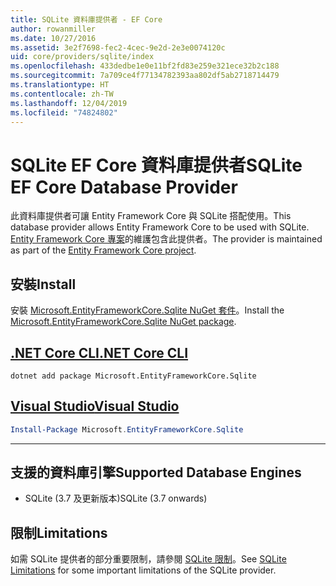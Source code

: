 ```yaml
---
title: SQLite 資料庫提供者 - EF Core
author: rowanmiller
ms.date: 10/27/2016
ms.assetid: 3e2f7698-fec2-4cec-9e2d-2e3e0074120c
uid: core/providers/sqlite/index
ms.openlocfilehash: 433dedbe1e0e11bf2fd83e259e321ece32b2c188
ms.sourcegitcommit: 7a709ce4f77134782393aa802df5ab2718714479
ms.translationtype: HT
ms.contentlocale: zh-TW
ms.lasthandoff: 12/04/2019
ms.locfileid: "74824802"
---
```

# <a name="sqlite-ef-core-database-provider"></a><span data-ttu-id="3185f-102">SQLite EF Core 資料庫提供者</span><span class="sxs-lookup"><span data-stu-id="3185f-102">SQLite EF Core Database Provider</span></span>

<span data-ttu-id="3185f-103">此資料庫提供者可讓 Entity Framework Core 與 SQLite 搭配使用。</span><span class="sxs-lookup"><span data-stu-id="3185f-103">This database provider allows Entity Framework Core to be used with SQLite.</span></span> <span data-ttu-id="3185f-104">[Entity Framework Core 專案](https://github.com/aspnet/EntityFrameworkCore)的維護包含此提供者。</span><span class="sxs-lookup"><span data-stu-id="3185f-104">The provider is maintained as part of the [Entity Framework Core project](https://github.com/aspnet/EntityFrameworkCore).</span></span>

## <a name="install"></a><span data-ttu-id="3185f-105">安裝</span><span class="sxs-lookup"><span data-stu-id="3185f-105">Install</span></span>

<span data-ttu-id="3185f-106">安裝 [Microsoft.EntityFrameworkCore.Sqlite NuGet 套件](https://www.nuget.org/packages/Microsoft.EntityFrameworkCore.Sqlite/)。</span><span class="sxs-lookup"><span data-stu-id="3185f-106">Install the [Microsoft.EntityFrameworkCore.Sqlite NuGet package](https://www.nuget.org/packages/Microsoft.EntityFrameworkCore.Sqlite/).</span></span>

## <a name="net-core-clitabdotnet-core-cli"></a>[<span data-ttu-id="3185f-107">.NET Core CLI</span><span class="sxs-lookup"><span data-stu-id="3185f-107">.NET Core CLI</span></span>](#tab/dotnet-core-cli)

```dotnetcli
dotnet add package Microsoft.EntityFrameworkCore.Sqlite
```

## <a name="visual-studiotabvs"></a>[<span data-ttu-id="3185f-108">Visual Studio</span><span class="sxs-lookup"><span data-stu-id="3185f-108">Visual Studio</span></span>](#tab/vs)

``` powershell
Install-Package Microsoft.EntityFrameworkCore.Sqlite
```

***

## <a name="supported-database-engines"></a><span data-ttu-id="3185f-109">支援的資料庫引擎</span><span class="sxs-lookup"><span data-stu-id="3185f-109">Supported Database Engines</span></span>

* <span data-ttu-id="3185f-110">SQLite (3.7 及更新版本)</span><span class="sxs-lookup"><span data-stu-id="3185f-110">SQLite (3.7 onwards)</span></span>

## <a name="limitations"></a><span data-ttu-id="3185f-111">限制</span><span class="sxs-lookup"><span data-stu-id="3185f-111">Limitations</span></span>

<span data-ttu-id="3185f-112">如需 SQLite 提供者的部分重要限制，請參閱 [SQLite 限制](limitations.md)。</span><span class="sxs-lookup"><span data-stu-id="3185f-112">See [SQLite Limitations](limitations.md) for some important limitations of the SQLite provider.</span></span>
